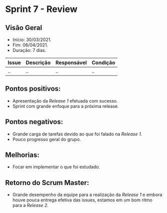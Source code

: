 # Sprint 7 - Review

## Visão Geral
* Início: 30/03/2021.
* Fim: 06/04/2021.
* Duração: 7 dias.

Issue | Descrição | Responsável | Condição
---|---|---|---
.. | .. | .. | ..


## Pontos positivos:
* Apresentação da _Release 1_ efetuada com sucesso.
* Sprint com grande enfoque para a próxima release.

## Pontos negativos:
* Grande carga de tarefas devido ao que foi falado na _Release 1_.
* Pouco progresso geral do grupo.

## Melhorias:
* Focar em implementar o que foi estudado.

## Retorno do Scrum Master:
* Grande desempenho da equipe para a realização da _Release 1_ e embora houve pouca entrega efetiva das issues, estamos em um bom ritmo para a _Release 2_.